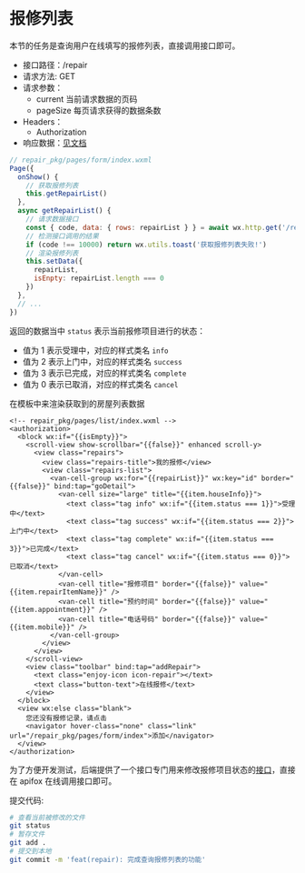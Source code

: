 # 报修列表

本节的任务是查询用户在线填写的报修列表，直接调用接口即可。

- 接口路径：/repair
- 请求方法: GET
- 请求参数：
  - current 当前请求数据的页码
  - pageSize 每页请求获得的数据条数
- Headers：
  - Authorization
- 响应数据：[见文档](https://www.apifox.cn/apidoc/shared-8d66c345-7a9a-4844-9a5a-1201852f6faa/api-41400755)

```javascript
// repair_pkg/pages/form/index.wxml
Page({
  onShow() {
    // 获取报修列表
    this.getRepairList()
  },
  async getRepairList() {
    // 请求数据接口
    const { code, data: { rows: repairList } } = await wx.http.get('/repair', { current: 1, pageSize: 10 })
    // 检测接口调用的结果
    if (code !== 10000) return wx.utils.toast('获取报修列表失败!')
    // 渲染报修列表
    this.setData({
      repairList,
      isEnpty: repairList.length === 0
    })
  },
  // ...
})
```

返回的数据当中 `status` 表示当前报修项目进行的状态：

- 值为 1 表示受理中，对应的样式类名 `info`
- 值为 2 表示上门中，对应的样式类名 `success`
- 值为 3 表示已完成，对应的样式类名 `complete`
- 值为 0 表示已取消，对应的样式类名 `cancel`

在模板中来渲染获取到的房屋列表数据

```xml{8-19}
<!-- repair_pkg/pages/list/index.wxml -->
<authorization>
  <block wx:if="{{isEmpty}}">
    <scroll-view show-scrollbar="{{false}}" enhanced scroll-y>
      <view class="repairs">
        <view class="repairs-title">我的报修</view>
        <view class="repairs-list">
          <van-cell-group wx:for="{{repairList}}" wx:key="id" border="{{false}}" bind:tap="goDetail">
            <van-cell size="large" title="{{item.houseInfo}}">
              <text class="tag info" wx:if="{{item.status === 1}}">受理中</text>
              <text class="tag success" wx:if="{{item.status === 2}}">上门中</text>
              <text class="tag complete" wx:if="{{item.status === 3}}">已完成</text>
              <text class="tag cancel" wx:if="{{item.status === 0}}">已取消</text>
            </van-cell>
            <van-cell title="报修项目" border="{{false}}" value="{{item.repairItemName}}" />
            <van-cell title="预约时间" border="{{false}}" value="{{item.appointment}}" />
            <van-cell title="电话号码" border="{{false}}" value="{{item.mobile}}" />
          </van-cell-group>
        </view>
      </view>
    </scroll-view>
    <view class="toolbar" bind:tap="addRepair">
      <text class="enjoy-icon icon-repair"></text>
      <text class="button-text">在线报修</text>
    </view>
  </block>
  <view wx:else class="blank">
    您还没有报修记录，请点击
    <navigator hover-class="none" class="link" url="/repair_pkg/pages/form/index">添加</navigator>
  </view>
</authorization>
```

为了方便开发测试，后端提供了一个接口专门用来修改报修项目状态的[接口](https://www.apifox.cn/apidoc/shared-8d66c345-7a9a-4844-9a5a-1201852f6faa/api-42672273)，直接在 apifox 在线调用接口即可。

提交代码:

```bash
# 查看当前被修改的文件
git status
# 暂存文件
git add .
# 提交到本地
git commit -m 'feat(repair): 完成查询报修列表的功能'
```